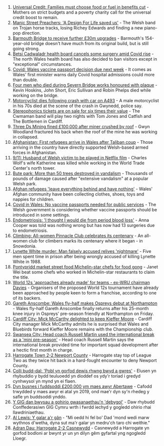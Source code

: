1. [Universal Credit: Families must choose food or fuel in benefits cut](https://www.bbc.co.uk/news/uk-wales-58501219?at_medium=RSS&at_campaign=KARANGA) - Mothers on strict budgets and a poverty charity call for the universal credit boost to remain.
2. [Manic Street Preachers: 'A Design For Life saved us'](https://www.bbc.co.uk/news/entertainment-arts-58460903?at_medium=RSS&at_campaign=KARANGA) - The Welsh band on Trojan horse tracks, losing Richey Edwards and finding a new piano-pop direction.
3. [Barmouth Bridge to receive further £30m upgrades](https://www.bbc.co.uk/news/uk-wales-58517351?at_medium=RSS&at_campaign=KARANGA) - Barmouth's 154-year-old bridge doesn't have much from its original build, but is still going strong.
4. [Betsi Cadwaladr health board cancels some surgery amid Covid rise](https://www.bbc.co.uk/news/uk-wales-58521865?at_medium=RSS&at_campaign=KARANGA) - The north Wales health board has also decided to ban visitors except in "exceptional" circumstances.
5. [Covid: Wales vaccine passport decision due next week](https://www.bbc.co.uk/news/uk-wales-58515771?at_medium=RSS&at_campaign=KARANGA) - It comes as Wales' first minister warns daily Covid hospital admissions could more than double.
6. [Four men who died during Severn Bridge works honoured with plaque](https://www.bbc.co.uk/news/uk-england-bristol-58512223?at_medium=RSS&at_campaign=KARANGA) - Kevin Hoskins, John Short, Eric Sullivan and Robin Phelps died while working on the bridge.
7. [Motorcyclist dies following crash with car on A493](https://www.bbc.co.uk/news/uk-wales-58523053?at_medium=RSS&at_campaign=KARANGA) - A male motorcyclist in his 70s died at the scene of the crash in Gwynedd, police say.
8. [Stereophonics tickets are on sale for six times their value](https://www.bbc.co.uk/news/uk-wales-58521295?at_medium=RSS&at_campaign=KARANGA) - The Cwmaman band will play two nights with Tom Jones and Catfish and The Bottlemen in Cardiff.
9. [Three Ds Mining fined £100,000 after miner crushed by roof](https://www.bbc.co.uk/news/uk-wales-58521289?at_medium=RSS&at_campaign=KARANGA) - Gwyn Woodland fractured his back when the roof of the mine he was working in collapsed.
10. [Afghanistan: First refugees arrive in Wales after Taliban coup](https://www.bbc.co.uk/news/uk-wales-58510294?at_medium=RSS&at_campaign=KARANGA) - Those arriving in the country have directly supported Welsh-based armed forces in Afghanistan.
11. [9/11: Husband of Welsh victim to be played in Netflix film](https://www.bbc.co.uk/news/uk-wales-58508603?at_medium=RSS&at_campaign=KARANGA) - Charles Wolf's wife Katherine was killed while working in the World Trade Center's north tower.
12. [Bute park: More than 50 trees destroyed in vandalism](https://www.bbc.co.uk/news/uk-wales-58517349?at_medium=RSS&at_campaign=KARANGA) - Thousands of pounds of damage caused after "extensive vandalism" at a popular Welsh park.
13. [Afghan refugees 'leave everything behind and have nothing'](https://www.bbc.co.uk/news/uk-wales-58523870?at_medium=RSS&at_campaign=KARANGA) - Wales' Afghan community have been collecting clothes, shoes, toys and nappies for children.
14. [Covid in Wales: No vaccine passports needed for public services](https://www.bbc.co.uk/news/uk-wales-58521379?at_medium=RSS&at_campaign=KARANGA) - The Welsh government is considering whether vaccine passports should be introduced in some settings.
15. [Endometriosis: 'I thought I would die from period blood loss'](https://www.bbc.co.uk/news/uk-wales-58506814?at_medium=RSS&at_campaign=KARANGA) - Anna Cooper was told was nothing wrong but has now had 13 surgeries due to endometriosis.
16. [Climbing: All-women Pinnacle Club celebrates its centenary](https://www.bbc.co.uk/news/uk-wales-58496185?at_medium=RSS&at_campaign=KARANGA) - An all-women club for climbers marks its centenary where it began - in Snowdonia.
17. [Lynette White murder: Man falsely accused relives 'nightmare'](https://www.bbc.co.uk/news/uk-wales-58493595?at_medium=RSS&at_campaign=KARANGA) - Five men spent time in prison after being wrongly accused of killing Lynette White in 1988.
18. [Pontypridd market street food Michelin-star chefs for food gong](https://www.bbc.co.uk/news/uk-wales-58487867?at_medium=RSS&at_campaign=KARANGA) - Janet Wei beat some chefs who worked in Michelin-star restaurants to claim the title.
19. [World 12s 'approaches already made' for teams - ex-WRU chairman Davies](https://www.bbc.co.uk/sport/rugby-union/58522644?at_medium=RSS&at_campaign=KARANGA) - Organisers of the proposed World 12s tournament have already been approached by people keen to form a franchise, according to one of its backers.
20. [Gareth Anscombe: Wales fly-half makes Ospreys debut at Northampton](https://www.bbc.co.uk/sport/rugby-union/58503832?at_medium=RSS&at_campaign=KARANGA) - Wales fly-half Gareth Anscombe finally returns after his 25-month knee injury in Ospreys' pre-season friendly at Northampton on Friday.
21. [Cardiff City: Mick McCarthy delighted to keep Kieffer Moore](https://www.bbc.co.uk/sport/football/58515815?at_medium=RSS&at_campaign=KARANGA) - Cardiff City manager Mick McCarthy admits he is surprised that Wales and Bluebirds forward Kieffer Moore remains with the Championship club.
22. [Swansea City: Head coach Russell Martin used the international break as a 'mini pre-season'](https://www.bbc.co.uk/sport/football/58514273?at_medium=RSS&at_campaign=KARANGA) - Head coach Russell Martin says the international break provided time for important squad development after a hectic first month in charge.
23. [Harrogate Town 2-2 Newport County](https://www.bbc.co.uk/sport/football/58430412?at_medium=RSS&at_campaign=KARANGA) - Harrogate stay top of League Two as they twice hit back in a hard-fought encounter to deny Newport County.
24. [Colli budd-dal: 'Pobl yn gorfod dewis rhwng bwyd a gwres'](https://www.bbc.co.uk/newyddion/58521419?at_medium=RSS&at_campaign=KARANGA) - Elusen yn rhybuddio y bydd teuluoedd yn dioddef os ydy'r toriad i gredyd cynhwysol yn mynd yn ei flaen.
25. [Dyn busnes i fuddsoddi £200,000 ym maes awyr Abertawe](https://www.bbc.co.uk/newyddion/58520903?at_medium=RSS&at_campaign=KARANGA) - Cafodd trwydded y maes awyr ei atal yn 2019, ond mae'r dyn sy'n rhedeg y safle yn buddsoddi ynddo.
26. [Y GIG dan bwysau a gohirio gwasanaethau'n 'debygol'](https://www.bbc.co.uk/newyddion/58516493?at_medium=RSS&at_campaign=KARANGA) - Daw rhybudd Conffederasiwn GIG Cymru wrth i fwrdd iechyd y gogledd ohirio rhai llawdriniaethau.
27. [Al Lewis: Y galar a'r gân](https://www.bbc.co.uk/newyddion/58506559?at_medium=RSS&at_campaign=KARANGA) - "Mi oedd hi fel bo' Dad 'mond wedi marw wythnos d'wetha, dyna sut ma'r galar yn medru'ch taro chi weithie."
28. [Adran Dau: Harrogate 2-2 Casnewydd](https://www.bbc.co.uk/newyddion/58523747?at_medium=RSS&at_campaign=KARANGA) - Casnewydd a Harrogate yn gorfod bodloni ar bwynt yr un yn dilyn gêm gyfartal yng ngogledd Lloegr.
